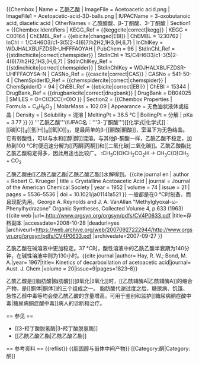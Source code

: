 {{Chembox
|   Name = 乙酰乙酸
|   ImageFile = Acetoacetic acid.png
|   ImageFile1 = Acetoacetic-acid-3D-balls.png
|   IUPACName = 3-oxobutanoic acid, diacetic acid
|   OtherNames = 乙酰醋酸、β-丁酮酸、3-丁酮酸
| Section1 = {{Chembox Identifiers
|   KEGG_Ref = {{keggcite|correct|kegg}}
| KEGG = C00164
| ChEMBL_Ref = {{ebicite|changed|EBI}}
| ChEMBL = 1230762
| InChI = 1/C4H6O3/c1-3(5)2-4(6)7/h2H2,1H3,(H,6,7)
| InChIKey = WDJHALXBUFZDSR-UHFFFAOYAH
| PubChem = 96
| StdInChI_Ref = {{stdinchicite|correct|chemspider}}
| StdInChI = 1S/C4H6O3/c1-3(5)2-4(6)7/h2H2,1H3,(H,6,7)
| StdInChIKey_Ref = {{stdinchicite|correct|chemspider}}
| StdInChIKey = WDJHALXBUFZDSR-UHFFFAOYSA-N
| CASNo_Ref = {{cascite|correct|CAS}}
| CASNo = 541-50-4
|   ChemSpiderID_Ref = {{chemspidercite|correct|chemspider}}
| ChemSpiderID = 94
|   ChEBI_Ref = {{ebicite|correct|EBI}}
| ChEBI = 15344
| DrugBank_Ref = {{drugbankcite|correct|drugbank}}
| DrugBank = DB04025
| SMILES = O=C(C)CC(=O)O
}}
| Section2 = {{Chembox Properties
|   Formula = C<sub>4</sub>H<sub>6</sub>O<sub>3</sub>
|   MolarMass = 102.09 
|   Appearance = 无色油状液体或结晶
|   Density =
|   Solubility = 混溶
|   MeltingPt = 36.5 °C
|   BoilingPt = 分解
|   pKa = 3.77
  }}
}}
'''乙酰乙酸'''(IUPAC名：'''3-丁酮酸''')[[化学式|化学式]]：[[碳|C]]<sub>4</sub>[[氢|H]]<sub>6</sub>[[氧|O]]<sub>3</sub>，是最简单的β-[[酮酸|酮酸]]，室温下为无色结晶。它有弱酸性，可以与水和[[醇|醇]]混溶。与其他β-酮酸一样，乙酰乙酸不稳定，加热到100 °C时便迅速分解为[[丙酮|丙酮]]和[[二氧化碳|二氧化碳]]。乙酰乙酸酯比乙酰乙酸稳定得多，因此用途也比较广。
:CH<sub>3</sub>C(O)CH<sub>2</sub>CO<sub>2</sub>H  →  CH<sub>3</sub>C(O)CH<sub>3</sub>  +  CO<sub>2</sub>

乙酰乙酸由[[乙酰乙酸乙酯|乙酰乙酸乙酯]]水解得到。<ref>{{cite journal en
| author = Robert C. Krueger
| title = Crystalline Acetoacetic Acid
| journal = Journal of the American Chemical Society
| year = 1952
| volume = 74
| issue = 21
| pages = 5536–5536
| doi = 10.1021/ja01141a521 }}
</ref>一般都是在0 °C时制备，而且现配先用。<ref>George A. Reynolds and J. A. VanAllan "Methylglyoxal-ω-Phenylhydrazone" Organic Syntheses, Collected Volume 4, p.633 (1963){{cite web |url=.http://www.orgsyn.org/orgsyn/pdfs/CV4P0633.pdf |title=存档副本 |accessdate=2008-10-28 |deadurl=yes |archiveurl=https://web.archive.org/web/20070927222944/http://www.orgsyn.org/orgsyn/pdfs/CV4P0633.pdf |archivedate=2007-09-27 }}</ref>

乙酰乙酸在碱溶液中更加稳定。37 °C时，酸性溶液中的乙酰乙酸半衰期为140分钟，在碱性溶液中则为130小时。<ref>{{cite journal |author= Hay, R. W.; Bond, M. A.|year= 1967|title= Kinetics of decarboxilation of acetoacetic acid|journal= Aust. J. Chem.|volume = 20|issue=9|pages=1823–8}}</ref>

乙酰乙酸是[[脂肪酸|脂肪酸]][[β氧化|β氧化]]时，[[乙酰辅酶A|乙酰辅酶A]]的缩合产物，是[[酮体|酮体]]的三个组成之一。
脂肪酸代谢过度之后，糖尿病、饥饿、急性乙醇中毒等均会使乙酰乙酸的含量增高。可用于鉴别和监护[[糖尿病酮症酸中毒|糖尿病酮症酸中毒]]病人的诊断和治疗。

== 参见 ==
* [[3-羟丁酸脱氢酶|3-羟丁酸脱氢酶]]
* [[乙酰乙酸乙酯|乙酰乙酸乙酯]]

== 参考资料 ==
{{reflist}}
{{胆固醇与甾体中间产物}}
[[Category:酮|Category:酮]]